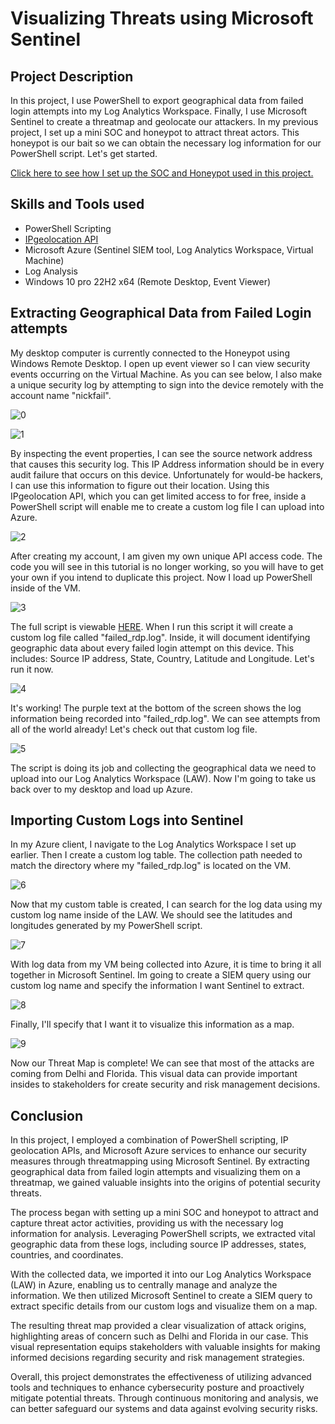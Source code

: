 <h1>Visualizing Threats using Microsoft Sentinel

<h2>Project Description</h2>

In this project, I use PowerShell to export geographical data from failed login attempts into my Log Analytics Workspace. Finally, I use Microsoft Sentinel to create a threatmap and geolocate our attackers. In my previous project, I set up a mini SOC and honeypot to attract threat actors. This honeypot is our bait so we can obtain the necessary log information for our PowerShell script. Let's get started.

[Click here to see how I set up the SOC and Honeypot used in this project.](https://github.com/nicknava1/Soc-Honeypot)

<h2>Skills and Tools used</h2>

- PowerShell Scripting
- [IPgeolocation API](https://app.ipgeolocation.io/login)
- Microsoft Azure (Sentinel SIEM tool, Log Analytics Workspace, Virtual Machine)
- Log Analysis
- Windows 10 pro 22H2 x64 (Remote Desktop, Event Viewer)

<h2>Extracting Geographical Data from Failed Login attempts</h2>

My desktop computer is currently connected to the Honeypot using Windows Remote Desktop. I open up event viewer so I can view security events occurring on the Virtual Machine. As you can see below, I also make a unique security log by attempting to sign into the device remotely with the account name "nickfail".

![0](https://github.com/nicknava1/Soc-Honeypot/blob/main/Remote%20Desktop%20login/3.png)

![1](https://github.com/nicknava1/Soc-Honeypot/blob/main/Remote%20Desktop%20login/4.png)

By inspecting the event properties, I can see the source network address that causes this security log. This IP Address information should be in every audit failure that occurs on this device. Unfortunately for would-be hackers, I can use this information to figure out their location. Using this IPgeolocation API, which you can get limited access to for free, inside a PowerShell script will enable me to create a custom log file I can upload into Azure.

![2](https://github.com/nicknava1/Threatmapping/blob/main/Threatmapping/1.png)

After creating my account, I am given my own unique API access code. The code you will see in this tutorial is no longer working, so you will have to get your own if you intend to duplicate this project. Now I load up PowerShell inside of the VM.

![3](https://github.com/nicknava1/Threatmapping/blob/main/Threatmapping/2.png)

The full script is viewable [HERE](https://github.com/nicknava1/Threatmapping/blob/main/Log_Collector.ps1). When I run this script it will create a custom log file called "failed_rdp.log". Inside, it will document identifying geographic data about every failed login attempt on this device. This includes: Source IP address, State, Country, Latitude and Longitude. Let's run it now.

![4](https://github.com/nicknava1/Threatmapping/blob/main/Threatmapping/3.png)

It's working! The purple text at the bottom of the screen shows the log information being recorded into "failed_rdp.log". We can see attempts from all of the world already! Let's check out that custom log file.

![5](https://github.com/nicknava1/Threatmapping/blob/main/Threatmapping/4.png)

The script is doing its job and collecting the geographical data we need to upload into our Log Analytics Workspace (LAW). Now I'm going to take us back over to my desktop and load up Azure.

<h2>Importing Custom Logs into Sentinel</h2>

In my Azure client, I navigate to the Log Analytics Workspace I set up earlier. Then I create a custom log table. The collection path needed to match the directory where my "failed_rdp.log" is located on the VM.

![6](https://github.com/nicknava1/Threatmapping/blob/main/Threatmapping/5.png)

Now that my custom table is created, I can search for the log data using my custom log name inside of the LAW. We should see the latitudes and longitudes generated by my PowerShell script.

![7](https://github.com/nicknava1/Threatmapping/blob/main/Threatmapping/6.png)

With log data from my VM being collected into Azure, it is time to bring it all together in Microsoft Sentinel. Im going to create a SIEM query using our custom log name and specify the information I want Sentinel to extract.

![8](https://github.com/nicknava1/Threatmapping/blob/main/Threatmapping/7.png)

Finally, I'll specify that I want it to visualize this information as a map.

![9](https://github.com/nicknava1/Threatmapping/blob/main/Threatmapping/8.png)

Now our Threat Map is complete! We can see that most of the attacks are coming from Delhi and Florida. This visual data can provide important insides to stakeholders for create security and risk management decisions.

<h2>Conclusion</h2>

In this project, I employed a combination of PowerShell scripting, IP geolocation APIs, and Microsoft Azure services to enhance our security measures through threatmapping using Microsoft Sentinel. By extracting geographical data from failed login attempts and visualizing them on a threatmap, we gained valuable insights into the origins of potential security threats.

The process began with setting up a mini SOC and honeypot to attract and capture threat actor activities, providing us with the necessary log information for analysis. Leveraging PowerShell scripts, we extracted vital geographic data from these logs, including source IP addresses, states, countries, and coordinates.

With the collected data, we imported it into our Log Analytics Workspace (LAW) in Azure, enabling us to centrally manage and analyze the information. We then utilized Microsoft Sentinel to create a SIEM query to extract specific details from our custom logs and visualize them on a map.

The resulting threat map provided a clear visualization of attack origins, highlighting areas of concern such as Delhi and Florida in our case. This visual representation equips stakeholders with valuable insights for making informed decisions regarding security and risk management strategies.

Overall, this project demonstrates the effectiveness of utilizing advanced tools and techniques to enhance cybersecurity posture and proactively mitigate potential threats. Through continuous monitoring and analysis, we can better safeguard our systems and data against evolving security risks.
